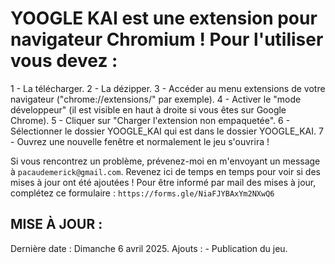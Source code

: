 <h1>YOOGLE KAI est une extension pour navigateur Chromium ! Pour l'utiliser vous devez :</h1>
1 - La télécharger.
2 - La dézipper.
3 - Accéder au menu extensions de votre navigateur ("chrome://extensions/" par exemple).
4 - Activer le "mode développeur" (il est visible en haut à droite si vous êtes sur Google Chrome).
5 - Cliquer sur "Charger l'extension non empaquetée".
6 - Sélectionner le dossier YOOGLE_KAI qui est dans le dossier YOOGLE_KAI.
7 - Ouvrez une nouvelle fenêtre et normalement le jeu s'ouvrira !

Si vous rencontrez un problème, prévenez-moi en m'envoyant un message à `pacaudemerick@gmail.com`. Revenez ici de temps en temps pour voir si des mises à jour ont été ajoutées !
Pour être informé par mail des mises à jour, complétez ce formulaire : `https://forms.gle/NiaFJYBAxYm2NXwQ6`

<h2>MISE À JOUR :</h2>
Dernière date : Dimanche 6 avril 2025.
Ajouts :
- Publication du jeu.
